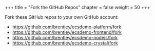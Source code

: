 +++
title = "Fork the GitHub Repos"
chapter = false
weight = 50
+++

Fork these GitHub repos to your own GitHub account:

- https://github.com/brentley/ecsdemo-platform/fork
- https://github.com/brentley/ecsdemo-frontend/fork
- https://github.com/brentley/ecsdemo-nodejs/fork
- https://github.com/brentley/ecsdemo-crystal/fork

